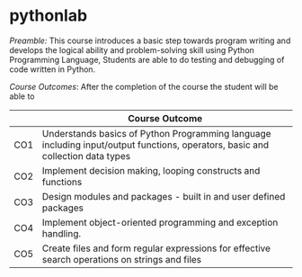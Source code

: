 # pythonlab

*Preamble:* This course introduces a basic step towards program writing and develops the logical ability and problem-solving skill using Python Programming Language, Students are able to do testing and debugging of code written in Python.

*Course Outcomes*: After the completion of the course the student will be able to

|  | Course Outcome |
| ----------- | ----------- |
| CO1 | Understands basics of Python Programming language including input/output functions, operators, basic and collection data types |
| CO2 | Implement decision making, looping constructs and functions  |
| CO3 | Design modules and packages - built in and user defined packages  |
| CO4 | Implement object-oriented programming and exception handling.  |
| CO5 | Create files and form regular expressions for effective search operations on strings and files  |
